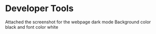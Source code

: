 # Developer Tools
Attached the screenshot for the webpage dark mode
Background color black and font color white

